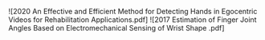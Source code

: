 ![2020 An Effective and Efficient Method for Detecting Hands in Egocentric Videos for Rehabilitation Applications.pdf]
![2017 Estimation of Finger Joint Angles Based on Electromechanical Sensing of Wrist Shape .pdf]
